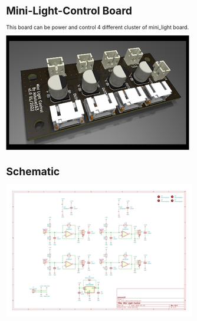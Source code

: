 # Mini-Light-Control Board
This board can be power and control 4 different cluster of mini_light board.

![mini_light_control](mini_light_control.png) 

# Schematic
![ ](mini_light_control_v1.0.svg  "")
